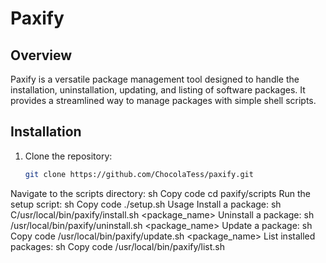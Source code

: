# Paxify

## Overview

Paxify is a versatile package management tool designed to handle the installation, uninstallation, updating, and listing of software packages. It provides a streamlined way to manage packages with simple shell scripts.

## Installation

1. Clone the repository:
   ```sh
   git clone https://github.com/ChocolaTess/paxify.git
Navigate to the scripts directory:
sh
Copy code
cd paxify/scripts
Run the setup script:
sh
Copy code
./setup.sh
Usage
Install a package:
sh
C/usr/local/bin/paxify/install.sh <package_name>
Uninstall a package:
sh
/usr/local/bin/paxify/uninstall.sh <package_name>
Update a package:
sh
Copy code
/usr/local/bin/paxify/update.sh <package_name>
List installed packages:
sh
Copy code
/usr/local/bin/paxify/list.sh